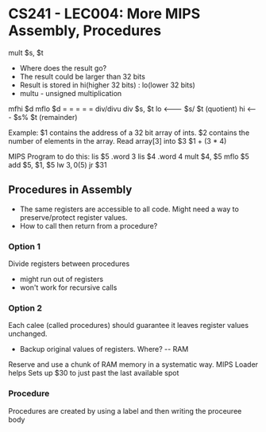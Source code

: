 # CS241 - LEC004: More MIPS Assembly, Procedures

mult $s, $t
- Where does the result go?
- The result could be larger than 32 bits
- Result is stored in  hi(higher 32 bits) : lo(lower 32 bits)
- multu - unsigned multiplication

mfhi $d
mflo $d
 = = = = =
 div/divu
div $s, $t
lo <--- $s/ $t (quotient)
hi <--- $s% $t (remainder)

Example:
$1 contains the address of a 32 bit array of ints.
$2 contains the number of elements in the array.
Read array[3] into $3
$1 + (3 * 4)

MIPS Program to do this:
lis $5
.word 3
lis $4
.word 4
mult $4, $5
mflo $5
add $5, $1, $5
lw $3, 0($5)
jr $31

## Procedures in Assembly
- The same registers are accessible to all code. Might need a way to preserve/protect register values.
- How to call then return from a procedure?

### Option 1
Divide registers between procedures
- might run out of registers
- won't work for recursive calls
### Option 2
Each calee (called procedures) should guarantee it leaves register values unchanged.
- Backup original values of registers. Where? -- RAM

Reserve and use a chunk of RAM memory in a  systematic way.
MIPS Loader helps
Sets up $30 to just past the last available spot

### Procedure
Procedures are created by using a label and then writing the proceuree body
<!--stackedit_data:
eyJoaXN0b3J5IjpbLTExNTg1OTcyNzksLTE0NTQzNDQxNzIsOD
cxMzE0MTM1LDExMTQxMzE4OTQsMTEzODU1OTQyNywxNzg1MjU2
MTZdfQ==
-->